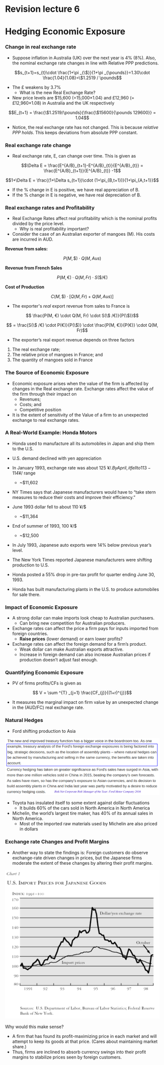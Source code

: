 # Revision lecture 6
# Hedging Economic Exposure

### Change in real exchange rate
- Suppose inflation in Australia (UK) over the next year is 4% (8%). Also, the nominal exchange rate changes in line with Relative PPP predictions.

$$s_{t+1}=s_{t}\cdot \frac{1+\pi _{\$}}{1+\pi _{\pounds}}=1.30\cdot \frac{1.04}{1.08}=\$1.2519 / \pounds$$

- The £ weakens by 3.7%
  -  What is the new Real Exchange Rate?
- New price levels are $15,600 (=15,000×1.04) and £12,960 (= £12,960×1.08) in Australia and the UK respectively

$$E_{t+1} = \frac{\$1.2519/\pounds}{\frac{\$15600}{\pounds 129600}} = 1.04$$

- Notice, the real exchange rate has not changed. This is because *relative PPP holds*. This keeps deviations from absolute PPP constant.

### Real exchange rate change
- Real exchange rate, E, can change over time. This is given as

$$\Delta E = \frac{E^{A/B}_{t+1}-E^{A/B}_{t}}{E^{A/B}_{t}} = \frac{E^{A/B}_{t+1}}{E^{A/B}_{t}} -1$$

$$1+\Delta E = \frac{(1+\Delta s_{t+1})\cdot (1+\pi_{B,t+1})}{1+\pi_{A,t+1}}$$

- If the % change in E is positive, we have real appreciation of B.
- If the % change in E is negative, we have real depreciation of B.

### Real exchange rates and Profitability

- Real Exchange Rates affect real profitability which is the nominal profits divided by the price level.
  - Why is real profitability important?
- Consider the case of an Australian exporter of mangoes (M). His costs are incurred in AUD. 

**Revenue from sales:**

$$P(M, \$) \cdot Q(M, Aus)$$

**Revenue from French Sales**

$$P(M, €) \cdot Q(M, Fr) \cdot S(\$ /€)$$

**Cost of Production**

$$C(M, \$) \cdot [Q(M, Fr) + Q(M, Aus)]$$

- The exporter's *real* export revenue from sales to France is

$$ \frac{P(M, €) \cdot Q(M, Fr) \cdot S(\$ /€)}{P(\$)}$$

$$ = \frac{S(\$ /€) \cdot P(€)}{P(\$)} \cdot \frac{P(M, €)}{P(€)} \cdot Q(M, Fr)$$

- The exporter’s real export revenue depends on three factors
1. The real exchange rate;
2. The relative price of mangoes in France; and
3. The quantity of mangoes sold in France

### The Source of Economic Exposure
- Economic exposure arises when the value of the firm is affected by 
changes in the Real exchange rate. Exchange rates affect the value of 
the firm through their impact on
  - Revenues;
  - Costs; and
  - Competitive position
- It is the extent of sensitivity of the Value of a firm to an unexpected exchange to real exchange rates. 

### A Real-World Example: Honda Motors
- Honda used to manufacture all its automobiles in Japan and ship them to the U.S. 
- U.S. demand declined with yen appreciation

- In January 1993, exchange rate was about 125 ¥/$.  By April, it fell to 113-114 ¥/$ range 
  - ~$11,602
- NY Times says that Japanese manufacturers would have to “take stern measures to reduce their costs and improve their efficiency.”
- June 1993 dollar fell to about 110 ¥/$ 
  - ~$11,364
- End of summer of 1993, 100 ¥/$
  - ~$12,500

- In July 1993, Japanese auto exports were 14% below previous year’s level.  
- The New York Times reported Japanese manufacturers were shifting production to U.S. 
- Honda posted a 55% drop in pre-tax profit for quarter ending June 30, 1993. 
- Honda has built manufacturing plants in the U.S. to 
produce automobiles for sale there. 


### Impact of Economic Exposure
- A strong dollar can make imports look cheap to Australian purchasers.  
  - Can bring new competition for Australian producers.
- Exchange rates can affect the price a firm pays for inputs imported from foreign countries. 
  - **Raise prices** (lower demand) or earn lower profits?
- Exchange rates can affect the foreign demand for a firm’s product. 
  - Weak dollar can make Australian exports attractive.
  - Increase in foreign demand can also increase Australian prices if production doesn’t adjust fast enough. 

### Quantifying Economic Exposure
- PV of firms profits/CFs is given as  

$$ V = \sum ^{T} _{j=1} \frac{CF_{j}}{(1+r)^{j}}$$

- It measures the marginal impact on firm value by an unexpected change in the (AUD/FC) real exchange rate.

### Natural Hedges
- Ford shifting production to Asia

![alt text](assets\IMG126.PNG)

- Toyota has insulated itself to some extent against dollar fluctuations
  - It builds 60% of the cars sold in North America in North America
- Michelin, the world’s largest tire maker, has 40% of its annual sales in 
North America.
  - Most of the imported raw materials used by Michelin are also priced in dollars

### Exchange rate Changes and Profit Margins

- Another way to state the findings is: Foreign customers do observe exchange-rate driven changes in prices, but the Japanese firms moderate the extent of these changes by altering their profit margins.

![alt text](assets\IMG193.PNG)

Why would this make sense?
- A firm that has found its profit-maximizing price in each market 
and will attempt to keep its goods at that price. (Cares about 
maintaining market share.)
- Thus, firms are inclined to absorb currency swings into their 
profit margins to stabilize prices seen by foreign customers.